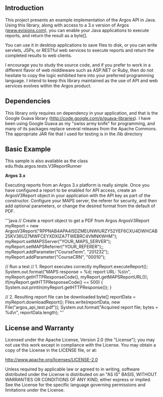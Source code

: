 ## Introduction

This project presents an example implementation of the Argos API in Java. Using this library, along with access to a 3.x version of Argos (www.evisions.com), you can enable your Java applications to execute reports, and return the result as a byte[].

You can use it in desktop applications to save files to disk, or you can write servlets, JSPs, or RESTful web services to execute reports and return the completed results to web clients.

I encourage you to study the source code, and if you prefer to work in a different flavor of web middleware such as ASP.NET or Ruby, then do not hesitate to copy the logic exhibited here into your preferred programming language. I intend to keep this library maintained as the use of API and web services evolves within the Argos product.

## Dependencies

This library only requires on dependency in your application, and that is the Google Guava library (http://code.google.com/p/guava-libraries). I have been using Google Guava as my "swiss army knife" for programming, and many of its packages replace several releases from the Apache Commons. The appropriate JAR file that I used for testing is in the /lib directory

## Basic Example

This sample is also available as the class edu.fhda.argos.tests.V3ReportRunner

**Argos 3.x**

Executing reports from an Argos 3.x platform is really simple. Once you have configured a report to be enabled for API access, create an ArgosV3Report object in your application with the API key as part of the constructor. Configure your MAPS server, the referer for security, and then add optional parameters, or change the desired format from the default of PDF.

'''java
// Create a report object to get a PDF from Argos
ArgosV3Report myReport = new ArgosV3Report("RPPNAB4APA4I5DZMEUNWIURZY52YEF6CXU4DWHCAB25KV36U27MWFCEYXDXIZA7TWEBRC4VMNKWHM");
myReport.setMAPSServer("YOUR_MAPS_SERVER");
myReport.setMAPSReferrer("YOUR_REFERER");;
myReport.addParameter("CourseTerm", "201232");
myReport.addParameter("CourseCRN", "00010");

// Run a test
// 1. Report executes correctly
myReport.executeReport();
System.out.format("MAPS response = %d; report URL: %s\n", myReport.getHTTPResponseCode(), myReport.getMAPSReportURL());
if(myReport.getHTTPResponseCode() == 500) {
    System.out.println(myReport.getHTTPResponse());
}

// 2. Resulting report file can be downloaded
byte[] reportData = myReport.downloadReport();
Files.write(reportData, new File("argos_api_test.pdf"));
System.out.format("Acquired report file; bytes = %d\n", reportData.length);
'''

## License and Warranty

Licensed under the Apache License, Version 2.0 (the "License"); you may not use this work except in compliance with the License. You may obtain a copy of the License in the LICENSE file, or at:

http://www.apache.org/licenses/LICENSE-2.0

Unless required by applicable law or agreed to in writing, software distributed under the License is distributed on an "AS IS" BASIS, WITHOUT WARRANTIES OR CONDITIONS OF ANY KIND, either express or implied. See the License for the specific language governing permissions and limitations under the License.